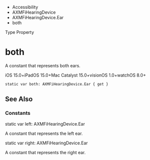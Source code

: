

- Accessibility
- AXMFiHearingDevice
- AXMFiHearingDevice.Ear
-  both 

Type Property

# both

A constant that represents both ears.

iOS 15.0+iPadOS 15.0+Mac Catalyst 15.0+visionOS 1.0+watchOS 8.0+

``` source
static var both: AXMFiHearingDevice.Ear { get }
```

## See Also

### Constants

static var left: AXMFiHearingDevice.Ear

A constant that represents the left ear.

static var right: AXMFiHearingDevice.Ear

A constant that represents the right ear.

